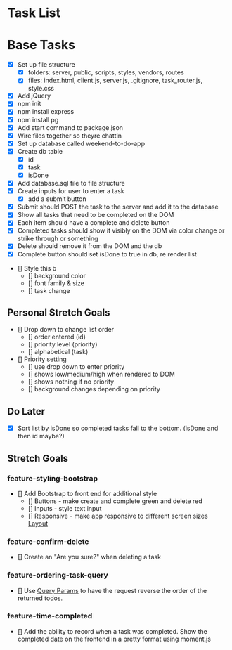 # Task List

# Base Tasks

- [x] Set up file structure
  - [x] folders: server, public, scripts, styles, vendors, routes
  - [x] files: index.html, client.js, server.js, .gitignore, task_router.js, style.css
- [x] Add jQuery
- [x] npm init
- [x] npm install express
- [x] npm install pg
- [x] Add start command to package.json
- [x] Wire files together so theyre chattin
- [x] Set up database called weekend-to-do-app
- [x] Create db table
  - [x] id
  - [x] task
  - [x] isDone
- [x] Add database.sql file to file structure
- [x] Create inputs for user to enter a task
  - [x] add a submit button
- [x] Submit should POST the task to the server and add it to the database
- [x] Show all tasks that need to be completed on the DOM
- [x] Each item should have a complete and delete button
- [x] Completed tasks should show it visibly on the DOM via color change or strike through or something
- [x] Delete should remove it from the DOM and the db
- [x] Complete button should set isDone to true in db, re render list
- [] Style this b
  - [] background color
  - [] font family & size
  - [] task change

## Personal Stretch Goals

- [] Drop down to change list order
  - [] order entered (id)
  - [] priority level (priority)
  - [] alphabetical (task)
- [] Priority setting
  - [] use drop down to enter priority
  - [] shows low/medium/high when rendered to DOM
  - [] shows nothing if no priority
  - [] background changes depending on priority

## Do Later

- [x] Sort list by isDone so completed tasks fall to the bottom. (isDone and then id maybe?)

## Stretch Goals

### feature-styling-bootstrap

- [] Add Bootstrap to front end for additional style
  - [] Buttons - make create and complete green and delete red
  - [] Inputs - style text input
  - [] Responsive - make app responsive to different screen sizes [Layout](https://getbootstrap.com/docs/4.1/layout/overview/)

### feature-confirm-delete

- [] Create an "Are you sure?" when deleting a task

### feature-ordering-task-query

- [] Use [Query Params](https://expressjs.com/en/api.html#req.query) to have the request reverse the order of the returned todos.

### feature-time-completed

- [] Add the ability to record when a task was completed. Show the completed date on the frontend in a pretty format using moment.js
